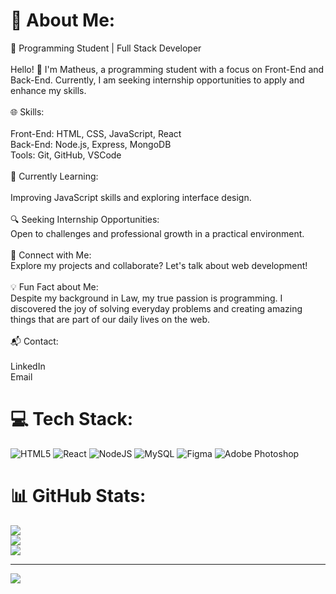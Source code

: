 # 💫 About Me:
🚀 Programming Student | Full Stack Developer<br><br>Hello! 👋 I'm Matheus, a programming student with a focus on Front-End and Back-End. Currently, I am seeking internship opportunities to apply and enhance my skills.<br><br>🌐 Skills:<br><br>Front-End: HTML, CSS, JavaScript, React<br>Back-End: Node.js, Express, MongoDB<br>Tools: Git, GitHub, VSCode<br><br>🌱 Currently Learning:<br><br>Improving JavaScript skills and exploring interface design.<br><br>🔍 Seeking Internship Opportunities:<br>Open to challenges and professional growth in a practical environment.<br><br>🤝 Connect with Me:<br>Explore my projects and collaborate? Let's talk about web development!<br><br>💡 Fun Fact about Me:<br>Despite my background in Law, my true passion is programming. I discovered the joy of solving everyday problems and creating amazing things that are part of our daily lives on the web.<br><br>📬 Contact:<br><br>LinkedIn<br>Email<br>


# 💻 Tech Stack:
![HTML5](https://img.shields.io/badge/html5-%23E34F26.svg?style=flat&logo=html5&logoColor=white) ![React](https://img.shields.io/badge/react-%2320232a.svg?style=flat&logo=react&logoColor=%2361DAFB) ![NodeJS](https://img.shields.io/badge/node.js-6DA55F?style=flat&logo=node.js&logoColor=white) ![MySQL](https://img.shields.io/badge/mysql-%2300000f.svg?style=flat&logo=mysql&logoColor=white) ![Figma](https://img.shields.io/badge/figma-%23F24E1E.svg?style=flat&logo=figma&logoColor=white) ![Adobe Photoshop](https://img.shields.io/badge/adobe%20photoshop-%2331A8FF.svg?style=flat&logo=adobe%20photoshop&logoColor=white)
# 📊 GitHub Stats:
![](https://github-readme-stats.vercel.app/api?username=vgxcode&theme=react&hide_border=true&include_all_commits=false&count_private=false)<br/>
![](https://github-readme-streak-stats.herokuapp.com/?user=vgxcode&theme=react&hide_border=true)<br/>
![](https://github-readme-stats.vercel.app/api/top-langs/?username=vgxcode&theme=react&hide_border=true&include_all_commits=false&count_private=false&layout=compact)

---
[![](https://visitcount.itsvg.in/api?id=vgxcode&icon=3&color=1)](https://visitcount.itsvg.in)

<!-- Proudly created with GPRM ( https://gprm.itsvg.in ) -->
